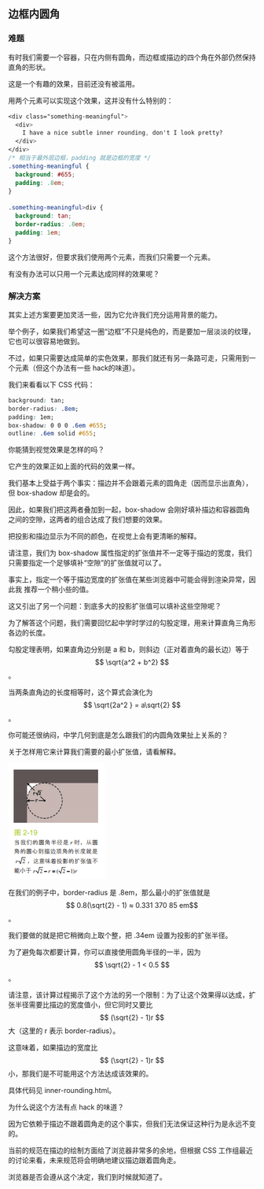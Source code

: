 ## 边框内圆角

### 难题

有时我们需要一个容器，只在内侧有圆角，而边框或描边的四个角在外部仍然保持直角的形状。

这是一个有趣的效果，目前还没有被滥用。

用两个元素可以实现这个效果，这并没有什么特别的：

```css
<div class="something-meaningful">
  <div>
    I have a nice subtle inner rounding, don't I look pretty?
  </div>
</div>
/* 相当于最外层边框，padding 就是边框的宽度 */
.something-meaningful {
  background: #655;
  padding: .8em;
}

.something-meaningful>div {
  background: tan;
  border-radius: .8em;
  padding: 1em;
}
```

这个方法很好，但要求我们使用两个元素，而我们只需要一个元素。

有没有办法可以只用一个元素达成同样的效果呢？



### 解决方案

其实上述方案要更加灵活一些，因为它允许我们充分运用背景的能力。

举个例子，如果我们希望这一圈“边框”不只是纯色的，而是要加一层淡淡的纹理，它也可以很容易地做到。

不过，如果只需要达成简单的实色效果，那我们就还有另一条路可走，只需用到一个元素（但这个办法有一些 hack的味道）。

我们来看看以下 CSS 代码：

```css
background: tan;
border-radius: .8em;
padding: 1em;
box-shadow: 0 0 0 .6em #655;
outline: .6em solid #655;
```

你能猜到视觉效果是怎样的吗？

它产生的效果正如上面的代码的效果一样。

我们基本上受益于两个事实：描边并不会跟着元素的圆角走（因而显示出直角），但 box-shadow 却是会的。

因此，如果我们把这两者叠加到一起，box-shadow 会刚好填补描边和容器圆角之间的空隙，这两者的组合达成了我们想要的效果。

把投影和描边显示为不同的颜色，在视觉上会有更清晰的解释。

请注意，我们为 box-shadow 属性指定的扩张值并不一定等于描边的宽度，我们只需要指定一个足够填补“空隙”的扩张值就可以了。

事实上，指定一个等于描边宽度的扩张值在某些浏览器中可能会得到渲染异常，因此我
推荐一个稍小些的值。

这又引出了另一个问题：到底多大的投影扩张值可以填补这些空隙呢？

为了解答这个问题，我们需要回忆起中学时学过的勾股定理，用来计算直角三角形各边的长度。

勾股定理表明，如果直角边分别是 a 和 b，则斜边（正对着直角的最长边）等于$$ \sqrt{a^2 + b^2} $$。

当两条直角边的长度相等时，这个算式会演化为 $$ \sqrt{2a^2 } = a\sqrt{2} $$。

你可能还很纳闷，中学几何到底是怎么跟我们的内圆角效果扯上关系的？

关于怎样用它来计算我们需要的最小扩张值，请看解释。

![2-4](https://github.com/Artila/CSS/blob/master/CSS%20SECRETS/%E7%AC%AC2%E7%AB%A0%20%E8%83%8C%E6%99%AF%E4%B8%8E%E8%BE%B9%E6%A1%86/2-4.PNG)

在我们的例子中，border-radius 是 .8em，那么最小的扩张值就是 $$ 0.8(\sqrt{2} - 1) ≈ 0.331 370 85 em ​$$。

我们要做的就是把它稍微向上取个整，把 .34em 设置为投影的扩张半径。

为了避免每次都要计算，你可以直接使用圆角半径的一半，因为 $$ \sqrt{2} - 1 < 0.5 $$。

请注意，该计算过程揭示了这个方法的另一个限制：为了让这个效果得以达成，扩张半径需要比描边的宽度值小，但它同时又要比$$ (\sqrt{2} - 1)r $$ 大（这里的 r 表示 border-radius）。

这意味着，如果描边的宽度比 $$ (\sqrt{2} - 1)r $$ 小，那我们是不可能用这个方法达成该效果的。

具体代码见 inner-rounding.html。



为什么说这个方法有点 hack 的味道？

因为它依赖于描边不跟着圆角走的这个事实，但我们无法保证这种行为是永远不变的。

当前的规范在描边的绘制方面给了浏览器非常多的余地，但根据 CSS 工作组最近的讨论来看，未来规范将会明确地建议描边跟着圆角走。

浏览器是否会遵从这个决定，我们到时候就知道了。
